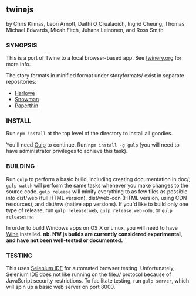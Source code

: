 twinejs
-------

by Chris Klimas, Leon Arnott, Daithi O Crualaoich, Ingrid Cheung, Thomas
Michael Edwards, Micah Fitch, Juhana Leinonen, and Ross Smith

### SYNOPSIS

This is a port of Twine to a local browser-based app. See
[twinery.org](http://twinery.org) for more info.

The story formats in minified format under storyformats/ exist in separate
repositories:
* [Harlowe](https://bitbucket.org/_L_/harlowe)
* [Snowman](https://bitbucket.org/klembot/snowman-2)
* [Paperthin](https://bitbucket.org/klembot/paperthin)

### INSTALL

Run `npm install` at the top level of the directory to install all goodies.

You'll need [Gulp](http://gulpjs.com) to continue. Run `npm install -g gulp`
(you will need to have administrator privileges to achieve this task).

### BUILDING

Run `gulp` to perform a basic build, including creating documentation in doc/;
`gulp watch` will perform the same tasks whenever you make changes to the
source code. `gulp release` will minify everything to as few files as possible
into dist/web (full HTML version), dist/web-cdn (HTML version, using CDN
resources), and dist/nw (native app versions). If you'd like to build only one
type of release, run `gulp release:web`, `gulp release:web-cdn`, or `gulp
release:nw`.

In order to build Windows apps on OS X or Linux, you will need to have
[Wine](https://www.winehq.org/) installed. **nb. NW.js builds are currently
considered experimental, and have not been well-tested or documented.**

### TESTING

This uses [Selenium IDE](http://docs.seleniumhq.org/projects/ide/) for
automated browser testing. Unfortunately, Selenium IDE does not like running on
the file:// protocol because of JavaScript security restrictions. To facilitate
testing, run `gulp server`, which will spin up a basic web server on port
8000.
